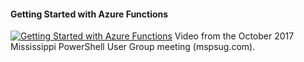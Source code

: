 ﻿#### Getting Started with Azure Functions

[![Getting Started with Azure Functions](https://i4.ytimg.com/vi/_NZuuQ5rUJM/hqdefault.jpg "Getting Started with Azure Functions")](https://www.youtube.com/watch?v=_NZuuQ5rUJM)
Video from the October 2017 Mississippi PowerShell User Group meeting (mspsug.com).



